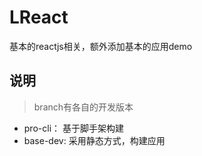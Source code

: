 # LReact
基本的reactjs相关，额外添加基本的应用demo 

## 说明
> branch有各自的开发版本

- pro-cli： 基于脚手架构建
- base-dev: 采用静态方式，构建应用
